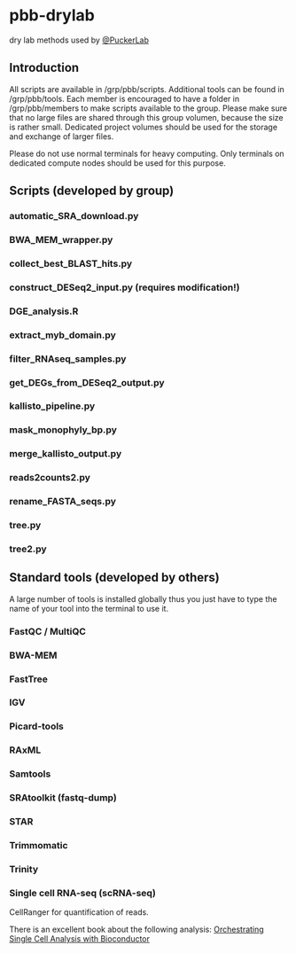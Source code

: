 # pbb-drylab
dry lab methods used by [@PuckerLab](https://www.tu-braunschweig.de/en/ifp/pbb)

## Introduction 

All scripts are available in /grp/pbb/scripts. Additional tools can be found in /grp/pbb/tools. Each member is encouraged to have a folder in /grp/pbb/members to make scripts available to the group. Please make sure that no large files are shared through this group volumen, because the size is rather small. Dedicated project volumes should be used for the storage and exchange of larger files.

Please do not use normal terminals for heavy computing. Only terminals on dedicated compute nodes should be used for this purpose.


## Scripts (developed by group)

### automatic_SRA_download.py

### BWA_MEM_wrapper.py

### collect_best_BLAST_hits.py

### construct_DESeq2_input.py (requires modification!)

### DGE_analysis.R

### extract_myb_domain.py

### filter_RNAseq_samples.py

### get_DEGs_from_DESeq2_output.py

### kallisto_pipeline.py

### mask_monophyly_bp.py

### merge_kallisto_output.py

### reads2counts2.py

### rename_FASTA_seqs.py

### tree.py

### tree2.py




## Standard tools (developed by others)

A large number of tools is installed globally thus you just have to type the name of your tool into the terminal to use it.

### FastQC / MultiQC

### BWA-MEM

### FastTree

### IGV

### Picard-tools

### RAxML

### Samtools

### SRAtoolkit (fastq-dump)

### STAR

### Trimmomatic

### Trinity


### Single cell RNA-seq (scRNA-seq)
CellRanger for quantification of reads. 

There is an excellent book about the following analysis: [Orchestrating Single Cell Analysis with Bioconductor](https://bioconductor.org/books/release/OSCA/)



